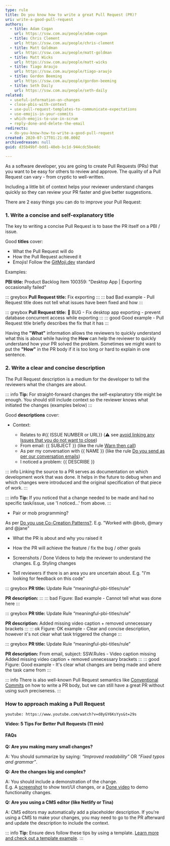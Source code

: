 ```yaml
---
type: rule
title: Do you know how to write a great Pull Request (PR)?
uri: write-a-good-pull-request
authors:
  - title: Adam Cogan
    url: https://ssw.com.au/people/adam-cogan
  - title: Chris Clement
    url: https://ssw.com.au/people/chris-clement
  - title: Matt Goldman
    url: https://ssw.com.au/people/matt-goldman
  - title: Matt Wicks
    url: https://ssw.com.au/people/matt-wicks
  - title: Tiago Araujo
    url: https://ssw.com.au/people/tiago-araujo
  - title: Gordon Beeming
    url: https://ssw.com.au/people/gordon-beeming
  - title: Seth Daily
    url: https://ssw.com.au/people/seth-daily
related:
  - useful-information-on-changes
  - close-pbis-with-context
  - use-pull-request-templates-to-communicate-expectations
  - use-emojis-in-your-commits
  - which-emojis-to-use-in-scrum
  - reply-done-and-delete-the-email
redirects:
  - do-you-know-how-to-write-a-good-pull-request
created: 2020-07-17T01:21:08.000Z
archivedreason: null
guid: d35b49bf-bdd1-48eb-bc1d-944cdc5be4dc

---
```


As a software developer, you are going to create Pull Requests (PRs) that you want to be easy for others to review and approve. The quality of a Pull Request can vary - from cryptic to well-written.

Including a little bit of context helps your reviewer understand changes quickly so they can review your PR faster and give better suggestions.

There are 2 easy things you can do to improve your Pull Request:

<!--endintro-->

### 1. Write a concise and self-explanatory title

The key to writing a concise Pull Request is to base the PR itself on a PBI / issue.

Good **titles** cover:

* What the Pull Request will do
* How the Pull Request achieved it
* Emojis! Follow the [GitMoji.dev](https://gitmoji.dev) standard

Examples:

**PBI title:** Product Backlog Item 100359: "Desktop App | Exporting occasionally failed"

::: greybox
**Pull Request title:** Fix exporting
:::
::: bad
Bad example - Pull Request title does not tell what issues have been fixed and how
:::

::: greybox
**Pull Request title:** 🐛 BUG - Fix desktop app exporting - prevent database concurrent access while exporting
:::
::: good
Good example - Pull Request title briefly describes the fix that it has
:::

Having the **"What"** information allows the reviewers to quickly understand what this is about while having the **How** can help the reviewer to quickly understand how your PR solved the problem. Sometimes we might want to put the **"How"** in the PR body if it is too long or hard to explain in one sentence.

### 2. Write a clear and concise description

The Pull Request description is a medium for the developer to tell the reviewers what the changes are about.

::: info
**Tip:** For straight-forward changes the self-explanatory title might be enough. You should still include context so the reviewer knows what initiated the changes (examples below)
:::

Good **descriptions** cover:

* Context:

  * Relates to #{{ ISSUE NUMBER or URL}} (⚠️ see [avoid linking any Issues that you do not want to close](/avoid-auto-closing-issues/))
  * From email: {{ SUBJECT }} (like the rule [Warn then call](/warn-then-call))
  * As per my conversation with {{ NAME }} (like the rule [Do you send as per our conversation emails](/as-per-our-conversation-emails))
  * I noticed a problem: {{ DESCRIBE }}

::: info
Linking the source to a PR serves as documentation on which development work that was done. It helps in the future to debug when and which changes were introduced and the original specification of that piece of work.
:::

::: info
**Tip:** If you noticed that a change needed to be made and had no specific task/issue, use 'I noticed...' from above.
:::

* Pair or mob programming?

As per [Do you use Co-Creation Patterns?](/do-you-use-co-creation-patterns). E.g. "Worked with @bob, @mary and @jane"

* What the PR is about and why you raised it

* How the PR will achieve the feature / fix the bug / other goals

* Screenshots / Done Videos to help the reviewer to understand the changes. E.g. Styling changes

* Tell reviewers if there is an area you are uncertain about. E.g. "I'm looking for feedback on this code"

::: greybox
**PR title:** Update Rule “meaningful-pbi-titles/rule”

**PR description:**
:::
::: bad
Figure: Bad example - Cannot tell what was done here
:::

::: greybox
**PR title:** Update Rule “meaningful-pbi-titles/rule”

**PR description:** Added missing video caption + removed unnecessary brackets
:::
::: ok
Figure: OK example - Clear and concise description, however it's not clear what task triggered the change
:::

::: greybox
**PR title:** Update Rule “meaningful-pbi-titles/rule”

**PR description:**
From email, subject: SSW.Rules - Video caption missing
Added missing video caption + removed unnecessary brackets
:::
::: good
Figure: Good example - It's clear what changes are being made and where the task came from
:::

::: info
There is also well-known Pull Request semantics like [Conventional Commits](https://www.conventionalcommits.org/en/v1.0.0/) on how to write a PR body, but we can still have a great PR without using such preciseness.
:::

### How to approach making a Pull Request

`youtube: https://www.youtube.com/watch?v=d8yGY6KsYys&t=29s`

**Video: 5 Tips For Better Pull Requests (11 min)**

#### FAQs

**Q: Are you making many small changes?**

A: You should summarize by saying: *“Improved readability”* OR *“Fixed typos and grammar”*.

**Q: Are the changes big and complex?**

A: You should include a demonstration of the change.  
E.g. A [screenshot](/screenshots-avoid-walls-of-text) to show text/UI changes, or a [Done video](/record-a-quick-and-dirty-done-video) to demo functionality changes.

**Q: Are you using a CMS editor (like Netlify or Tina)**

A: CMS editors may automatically add a placeholder description. If you're using a CMS to make your changes, you may need to go to the PR afterward and update the description to include the context.

::: info
**Tip:** Ensure devs follow these tips by using a template. [Learn more and check out a template example](/use-pull-request-templates-to-communicate-expectations).
:::
